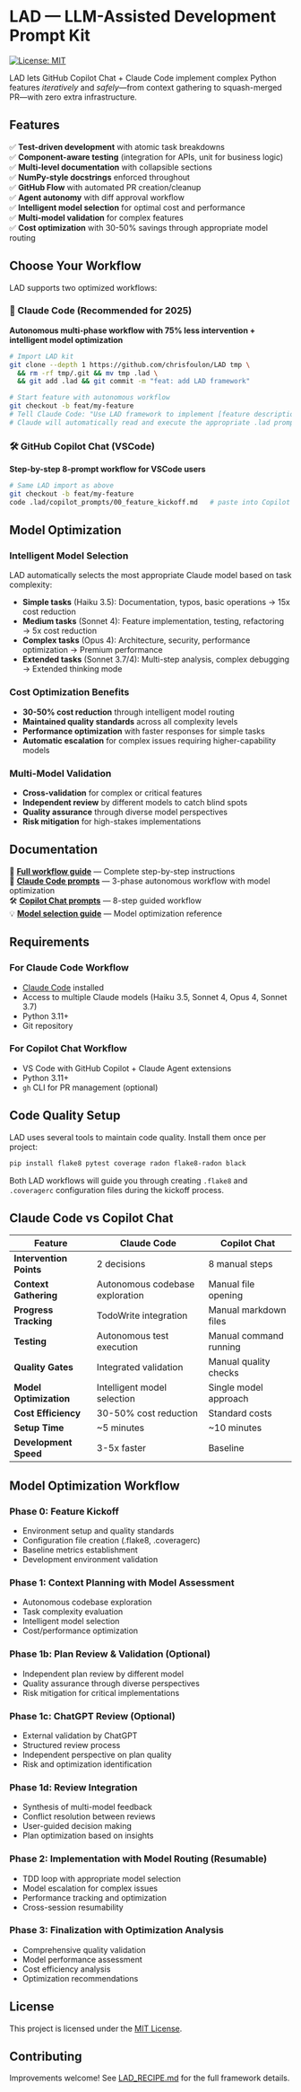 # LAD — LLM-Assisted Development Prompt Kit

[![License: MIT](https://img.shields.io/badge/License-MIT-yellow.svg)](https://opensource.org/licenses/MIT)

LAD lets GitHub Copilot Chat + Claude Code implement complex Python features *iteratively* and *safely*—from context gathering to squash-merged PR—with zero extra infrastructure.

## Features

✅ **Test-driven development** with atomic task breakdowns  
✅ **Component-aware testing** (integration for APIs, unit for business logic)
✅ **Multi-level documentation** with collapsible sections  
✅ **NumPy-style docstrings** enforced throughout  
✅ **GitHub Flow** with automated PR creation/cleanup  
✅ **Agent autonomy** with diff approval workflow  
✅ **Intelligent model selection** for optimal cost and performance  
✅ **Multi-model validation** for complex features  
✅ **Cost optimization** with 30-50% savings through appropriate model routing  

## Choose Your Workflow

LAD supports two optimized workflows:

### 🚀 Claude Code (Recommended for 2025)
**Autonomous multi-phase workflow with 75% less intervention + intelligent model optimization**
```bash
# Import LAD kit
git clone --depth 1 https://github.com/chrisfoulon/LAD tmp \
  && rm -rf tmp/.git && mv tmp .lad \
  && git add .lad && git commit -m "feat: add LAD framework"

# Start feature with autonomous workflow
git checkout -b feat/my-feature
# Tell Claude Code: "Use LAD framework to implement [feature description]"
# Claude will automatically read and execute the appropriate .lad prompt files
```

### 🛠️ GitHub Copilot Chat (VSCode)
**Step-by-step 8-prompt workflow for VSCode users**
```bash
# Same LAD import as above
git checkout -b feat/my-feature
code .lad/copilot_prompts/00_feature_kickoff.md   # paste into Copilot Chat
```

## Model Optimization

### Intelligent Model Selection
LAD automatically selects the most appropriate Claude model based on task complexity:

- **Simple tasks** (Haiku 3.5): Documentation, typos, basic operations → 15x cost reduction
- **Medium tasks** (Sonnet 4): Feature implementation, testing, refactoring → 5x cost reduction  
- **Complex tasks** (Opus 4): Architecture, security, performance optimization → Premium performance
- **Extended tasks** (Sonnet 3.7/4): Multi-step analysis, complex debugging → Extended thinking mode

### Cost Optimization Benefits
- **30-50% cost reduction** through intelligent model routing
- **Maintained quality standards** across all complexity levels
- **Performance optimization** with faster responses for simple tasks
- **Automatic escalation** for complex issues requiring higher-capability models

### Multi-Model Validation
- **Cross-validation** for complex or critical features
- **Independent review** by different models to catch blind spots
- **Quality assurance** through diverse model perspectives
- **Risk mitigation** for high-stakes implementations

## Documentation

📖 **[Full workflow guide](LAD_RECIPE.md)** — Complete step-by-step instructions  
🚀 **[Claude Code prompts](claude_prompts/)** — 3-phase autonomous workflow with model optimization  
🛠️ **[Copilot Chat prompts](copilot_prompts/)** — 8-step guided workflow  
💡 **[Model selection guide](claude_prompts/model_selection_guide.md)** — Model optimization reference  

## Requirements

### For Claude Code Workflow
- [Claude Code](https://docs.anthropic.com/en/docs/claude-code) installed
- Access to multiple Claude models (Haiku 3.5, Sonnet 4, Opus 4, Sonnet 3.7)
- Python 3.11+
- Git repository

### For Copilot Chat Workflow  
- VS Code with GitHub Copilot + Claude Agent extensions
- Python 3.11+
- `gh` CLI for PR management (optional)

## Code Quality Setup

LAD uses several tools to maintain code quality. Install them once per project:

```bash
pip install flake8 pytest coverage radon flake8-radon black
```

Both LAD workflows will guide you through creating `.flake8` and `.coveragerc` configuration files during the kickoff process.

## Claude Code vs Copilot Chat

| Feature | Claude Code | Copilot Chat |
|---------|-------------|--------------|
| **Intervention Points** | 2 decisions | 8 manual steps |
| **Context Gathering** | Autonomous codebase exploration | Manual file opening |
| **Progress Tracking** | TodoWrite integration | Manual markdown files |
| **Testing** | Autonomous test execution | Manual command running |
| **Quality Gates** | Integrated validation | Manual quality checks |
| **Model Optimization** | Intelligent model selection | Single model approach |
| **Cost Efficiency** | 30-50% cost reduction | Standard costs |
| **Setup Time** | ~5 minutes | ~10 minutes |
| **Development Speed** | 3-5x faster | Baseline |

## Model Optimization Workflow

### Phase 0: Feature Kickoff
- Environment setup and quality standards
- Configuration file creation (.flake8, .coveragerc)
- Baseline metrics establishment
- Development environment validation

### Phase 1: Context Planning with Model Assessment
- Autonomous codebase exploration
- Task complexity evaluation
- Intelligent model selection
- Cost/performance optimization

### Phase 1b: Plan Review & Validation (Optional)
- Independent plan review by different model
- Quality assurance through diverse perspectives
- Risk mitigation for critical implementations

### Phase 1c: ChatGPT Review (Optional)
- External validation by ChatGPT
- Structured review process
- Independent perspective on plan quality
- Risk and optimization identification

### Phase 1d: Review Integration
- Synthesis of multi-model feedback
- Conflict resolution between reviews
- User-guided decision making
- Plan optimization based on insights

### Phase 2: Implementation with Model Routing (Resumable)
- TDD loop with appropriate model selection
- Model escalation for complex issues
- Performance tracking and optimization
- Cross-session resumability

### Phase 3: Finalization with Optimization Analysis
- Comprehensive quality validation
- Model performance assessment
- Cost efficiency analysis
- Optimization recommendations

## License

This project is licensed under the [MIT License](LICENSE.md).

## Contributing

Improvements welcome! See [LAD_RECIPE.md](LAD_RECIPE.md) for the full framework details.
